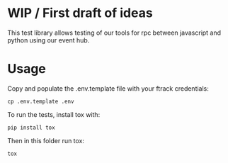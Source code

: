 # WIP / First draft of ideas

This test library allows testing of our tools for rpc between javascript and python using our event hub.

# Usage

Copy and populate the .env.template file with your ftrack credentials:

`cp .env.template .env`

To run the tests, install tox with:

`pip install tox`

Then in this folder run tox:

`tox`